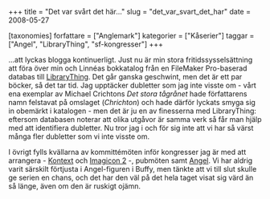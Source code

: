 +++
title = "Det var svårt det här..."
slug = "det_var_svart_det_har"
date = 2008-05-27

[taxonomies]
forfattare = ["Anglemark"]
kategorier = ["Kåserier"]
taggar = ["Angel", "LibraryThing", "sf-kongresser"]
+++

...att lyckas blogga kontinuerligt. Just nu är min stora fritidssysselsättning att föra över min och Linnéas bokkatalog från en FileMaker Pro-baserad databas till [LibraryThing](http://www.librarything.com/catalog/anglemark). Det går ganska geschwint, men det är ett par böcker, så det tar tid. Jag upptäcker dubletter som jag inte visste om - vårt ena exemplar av Michael Crichtons <em>Det stora tågrånet</em> hade författarens namn felstavat på omslaget (<em>Chrichton</em>) och hade därför lyckats smyga sig in obemärkt i katalogen - men det är ju en av finesserna med LibraryThing: eftersom databasen noterar att olika utgåvor är samma verk så får man hjälp med att identifiera dubletter. Nu tror jag i och för sig inte att vi har så värst många fler dubletter som vi inte visste om.

I övrigt fylls kvällarna av kommittémöten inför kongresser jag är med att arrangera - [Kontext](http://kontext2008.se) och [Imagicon 2](http://www.imagicon.se) -, pubmöten samt [Angel](http://en.wikipedia.org/wiki/Angel_%28TV_series%29). Vi har aldrig varit särskilt förtjusta i Angel-figuren i Buffy, men tänkte att vi till slut skulle ge serien en chans, och det har den väl på det hela taget visat sig värd än så länge, även om den är ruskigt ojämn.
